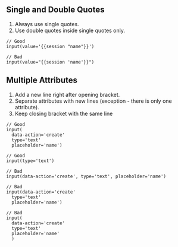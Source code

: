 ## Single and Double Quotes

1. Always use single quotes.
2. Use double quotes inside single quotes only.

```jade
// Good
input(value='{{session "name"}}')

// Bad
input(value="{{session 'name'}}")
```

## Multiple Attributes

1. Add a new line right after opening bracket.
2. Separate attributes with new lines (exception - there is only one attribute).
3. Keep closing bracket with the same line

```jade
// Good
input(
  data-action='create'
  type='text'
  placeholder='name')

// Good
input(type='text')

// Bad
input(data-action='create', type='text', placeholder='name')

// Bad
input(data-action='create'
  type='text'
  placeholder='name')

// Bad
input(
  data-action='create'
  type='text'
  placeholder='name'
  )
```